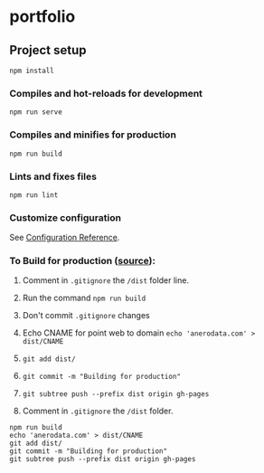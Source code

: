 # portfolio

## Project setup
```
npm install
```

### Compiles and hot-reloads for development
```
npm run serve
```

### Compiles and minifies for production
```
npm run build
```

### Lints and fixes files
```
npm run lint
```

### Customize configuration
See [Configuration Reference](https://cli.vuejs.org/config/).

### To Build for production ([source](https://medium.com/@Roli_Dori/deploy-vue-cli-3-project-to-github-pages-ebeda0705fbd)):

1. Comment in ```.gitignore``` the ```/dist``` folder line.

2. Run the command ```npm run build```

3. Don't commit ```.gitignore``` changes

4. Echo CNAME for point web to domain ```echo 'anerodata.com' > dist/CNAME```

4. ```git add dist/```

5. ```git commit -m "Building for production"```

4. ```git subtree push --prefix dist origin gh-pages```

5. Comment in ```.gitignore``` the ```/dist``` folder.

```
npm run build
echo 'anerodata.com' > dist/CNAME
git add dist/
git commit -m "Building for production"
git subtree push --prefix dist origin gh-pages
```